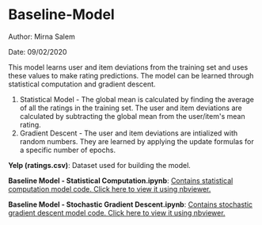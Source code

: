 # Baseline-Model
Author: Mirna Salem

Date: 09/02/2020

This model learns user and item deviations from the training set and uses these values to make rating predictions. The model can be learned through statistical computation and gradient descent.  
1. Statistical Model - The global mean is calculated by finding the average of all the ratings in the training set. The user and item deviations are calculated by subtracting the global mean from the user/item's mean rating.
2. Gradient Descent - The user and item deviations are intialized with random numbers. They are learned by applying the update formulas for a specific number of epochs. 

__Yelp (ratings.csv)__:  Dataset used for building the model.

__Baseline Model - Statistical Computation.ipynb__: [Contains statistical computation model code. Click here to view it using nbviewer.](https://nbviewer.jupyter.org/github/mirna-salem/Baseline-Model/blob/master/Baseline%20Model%20-%20Statistical%20Computation.ipynb)

__Baseline Model - Stochastic Gradient Descent.ipynb__: [Contains stochastic gradient descent model code. Click here to view it using nbviewer.](https://nbviewer.jupyter.org/github/mirna-salem/Baseline-Model/blob/master/Baseline%20Model%20-%20Stochastic%20Gradient%20Descent.ipynb)
